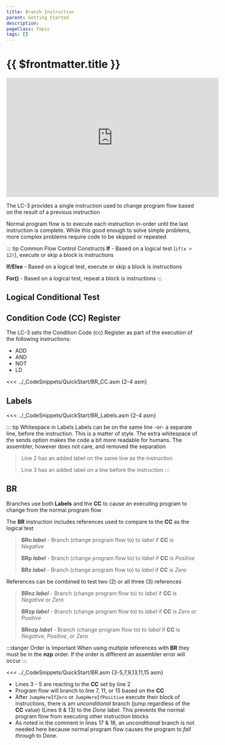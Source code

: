 ```yaml
---
title: Branch Instruction
parent: Getting Started
description: 
pageClass: Topic
tags: []
---
```


# {{ $frontmatter.title }}

<iframe width="560" height="315" src="https://www.youtube.com/embed/INGTAFuc_hI" title="YouTube video player" frameborder="0" allow="accelerometer; autoplay; clipboard-write; encrypted-media; gyroscope; picture-in-picture" allowfullscreen></iframe>

The LC-3 provides a single instruction used to change program flow based on the result of a previous instruction

Normal program flow is to execute each instruction in-order until the last instruction is complete. While this good enough to solve simple problems, more complex problems require code to be skipped or repeated

::: tip Common Flow Control Constructs
**If** - Based on a logical test (```if(x > 12)```), execute or skip a block is instructions

**If/Else** - Based on a logical test, execute or skip a block is instructions

**For()** - Based on a logical test, repeat a block is instructions
:::

## Logical Conditional Test
<!--@include: @/TextSnippets\Assembly\Conditional.md-->

## Condition Code (CC) Register
The LC-3 sets the Condition Code (cc) Register as part of the execution of the following instructions:

- ADD
- AND
- NOT
- LD

<!-- @include: @/TextSnippets/LC3/CCRegister.md -->

<<< ../_CodeSnippets/QuickStart/BR_CC.asm {2-4 asm}

## Labels

<!-- @include: @/TextSnippets/LC3/Labels.md -->

<<< ../_CodeSnippets/QuickStart/BR_Labels.asm {2-4 asm}

::: tip Whitespace in Labels
Labels can be on the same line -or- a separate line, before the instruction. This is a matter of style. The extra whitespace of the sends option makes the code a bit more readable for humans. The assembler, however does not care, and removed the separation
> Line 2 has an added label on the same line as the instruction
>
> Line 3 has an added label on a line before the instruction
:::

## BR
Branches use both **Labels** and the **CC** to cause an executing program to change from the normal program flow

The **BR** instruction includes references used to compare to the **CC** as the logical test

> **BRn *label*** - Branch (change program flow to) to *label* if **CC** is *Negative*
>
> **BRp *label*** - Branch (change program flow to) to *label* if **CC** is *Positive*
>
> **BRz *label*** - Branch (change program flow to) to *label* if **CC** is *Zero*

References can be combined to test two (2) or all three (3) references

> **BRnz *label*** - Branch (change program flow to) to *label* if **CC** is *Negative* or *Zero*
>
> **BRzp *label*** - Branch (change program flow to) to *label* if **CC** is *Zero* or *Positive*
>
> **BRnzp *label*** - Branch (change program flow to) to *label* if **CC** is *Negative*, *Positive*, or *Zero*

:::danger Order is Important
When using multiple references with **BR** they must be in the **nzp** order. If the order is different an assembler error will occur
:::

<<< ../_CodeSnippets/QuickStart/BR.asm {3-5,7,9,13,11,15 asm}

- Lines 3 - 5 are reacting to the **CC** set by line 2
- Program flow will branch to line 7, 11, or 15 based on the **CC**
- After ```JumpHereIfZero``` or ```JumpHereIfPositive``` execute their block of instructions, there is am *unconditional* branch (jump regardless of the **CC** value) (Lines 9 & 13) to the *Done* label. This prevents the normal program flow from executing other instruction blocks
- As noted in the comment in lines 17 & 18, an *unconditional* branch is not needed here because normal program flow causes the program to *fall through* to Done.